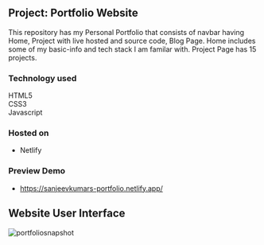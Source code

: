 ## Project: Portfolio Website

This repository has my Personal Portfolio that consists of navbar having Home, Project with live hosted and source code, Blog Page. 
Home includes some of my basic-info and tech stack I am familar with.
Project Page has 15 projects. 



### Technology used
HTML5 <br/>
CSS3  <br/>
Javascript

### Hosted on 
- Netlify

### Preview Demo 
-  https://sanjeevkumars-portfolio.netlify.app/

## Website User Interface

![portfoliosnapshot](https://user-images.githubusercontent.com/62952242/208735053-14efa6a5-adab-46ce-a19e-93fcfd30bb17.png)
